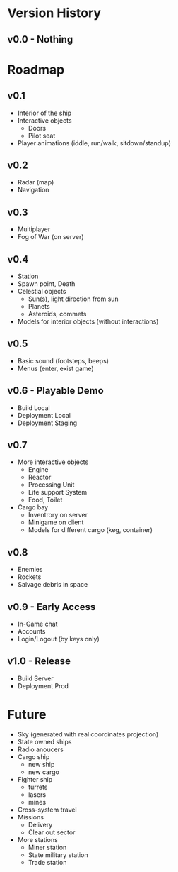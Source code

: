 # Version History
## v0.0 - Nothing

# Roadmap

## v0.1
- Interior of the ship
- Interactive objects
    - Doors
    - Pilot seat
- Player animations (iddle, run/walk, sitdown/standup)

## v0.2
- Radar (map)
- Navigation

## v0.3
- Multiplayer
- Fog of War (on server)

## v0.4
- Station
- Spawn point, Death
- Celestial objects
    - Sun(s), light direction from sun
    - Planets
    - Asteroids, commets
- Models for interior objects (without interactions)

## v0.5
- Basic sound (footsteps, beeps)
- Menus (enter, exist game)

## v0.6 - Playable Demo
- Build Local
- Deployment Local
- Deployment Staging

## v0.7
- More interactive objects
    - Engine
    - Reactor
    - Processing Unit
    - Life support System
    - Food, Toilet
- Cargo bay
    - Inventrory on server
    - Minigame on client
    - Models for different cargo (keg, container) 

## v0.8
- Enemies
- Rockets
- Salvage debris in space

## v0.9 - Early Access
- In-Game chat
- Accounts 
- Login/Logout (by keys only)

## v1.0 - Release
- Build Server
- Deployment Prod

# Future
- Sky (generated with real coordinates projection)
- State owned ships
- Radio anoucers
- Cargo ship
    - new ship
    - new cargo
- Fighter ship
    - turrets
    - lasers
    - mines
- Cross-system travel
- Missions
    - Delivery
    - Clear out sector
- More stations
    - Miner station
    - State military station
    - Trade station 


